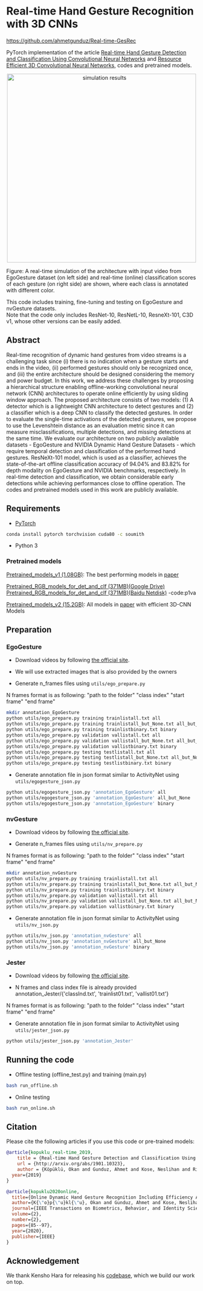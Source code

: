 # Real-time Hand Gesture Recognition with 3D CNNs

https://github.com/ahmetgunduz/Real-time-GesRec

PyTorch implementation of the article [Real-time Hand Gesture Detection and Classification Using Convolutional Neural Networks](https://arxiv.org/abs/1901.10323) and [Resource Efficient 3D Convolutional Neural Networks](https://arxiv.org/pdf/1904.02422.pdf), codes and pretrained models.


<div align="center" style="width:image width px;">
  <img  src="https://media.giphy.com/media/9M3aPvPOVxSQmYGv8p/giphy.gif" width=500 alt="simulation results">
</div>

Figure: A real-time simulation of the architecture with input video from EgoGesture dataset (on left side) and real-time (online) classification scores of each gesture (on right side) are shown, where each class is annotated with different color. 


This code includes training, fine-tuning and testing on EgoGesture and nvGesture datasets.  
Note that the code only includes ResNet-10, ResNetL-10, ResneXt-101, C3D v1, whose other versions can be easily added.

## Abstract
Real-time recognition of dynamic hand gestures from video streams is a challenging task since (i) 
there is no indication when a gesture starts and ends in the video, (ii) performed gestures should 
only be recognized once, and (iii) the entire architecture should be designed considering the memory 
and power budget. In this work, we address these challenges by proposing a hierarchical structure 
enabling offline-working convolutional neural network (CNN) architectures to operate online efficiently
by using sliding window approach. The proposed architecture consists of two models: (1) A detector which 
is a lightweight CNN architecture to detect gestures and (2) a classifier which is a deep CNN to classify 
the detected gestures. In order to evaluate the single-time activations of the detected gestures, we propose
to use the Levenshtein distance as an evaluation metric since it can measure misclassifications, multiple detections,
and missing detections at the same time. We evaluate our architecture on two publicly available datasets - EgoGesture
and NVIDIA Dynamic Hand Gesture Datasets - which require temporal detection and classification of the performed hand gestures.
ResNeXt-101 model, which is used as a classifier, achieves the state-of-the-art offline classification accuracy of 94.04% and 
83.82% for depth modality on EgoGesture and NVIDIA benchmarks, respectively. In real-time detection and classification,
we obtain considerable early detections while achieving performances close to offline operation. The codes and pretrained models used in this work are publicly available. 



## Requirements

* [PyTorch](http://pytorch.org/)

```bash
conda install pytorch torchvision cuda80 -c soumith
```

* Python 3

### Pretrained models
[Pretrained_models_v1 (1.08GB)](https://drive.google.com/file/d/11MJWXmFnx9shbVtsaP1V8ak_kADg0r7D/view?usp=sharing): The best performing models in [paper](https://arxiv.org/abs/1901.10323)

[Pretrained_RGB_models_for_det_and_clf (371MB)(Google Drive)](https://drive.google.com/file/d/1V23zvjAKZr7FUOBLpgPZkpHGv8_D-cOs/view?usp=sharing)
[Pretrained_RGB_models_for_det_and_clf (371MB)(Baidu Netdisk)](https://pan.baidu.com/s/114WKw0lxLfWMZA6SYSSJlw) -code:p1va

[Pretrained_models_v2 (15.2GB)](https://drive.google.com/file/d/1rSWnzlOwGXjO_6C7U8eE6V43MlcnN6J_/view?usp=sharing): All models in [paper](https://ieeexplore.ieee.org/document/8982092) with efficient 3D-CNN Models
## Preparation

### EgoGesture

* Download videos by following [the official site](http://www.nlpr.ia.ac.cn/iva/yfzhang/datasets/egogesture.html).
* We will use extracted images that is also provided by the owners

* Generate n_frames files using ```utils/ego_prepare.py``` 

N frames format is as following: "path to the folder" "class index" "start frame" "end frame"

```bash
mkdir annotation_EgoGesture
python utils/ego_prepare.py training trainlistall.txt all
python utils/ego_prepare.py training trainlistall_but_None.txt all_but_None
python utils/ego_prepare.py training trainlistbinary.txt binary
python utils/ego_prepare.py validation vallistall.txt all
python utils/ego_prepare.py validation vallistall_but_None.txt all_but_None
python utils/ego_prepare.py validation vallistbinary.txt binary
python utils/ego_prepare.py testing testlistall.txt all
python utils/ego_prepare.py testing testlistall_but_None.txt all_but_None
python utils/ego_prepare.py testing testlistbinary.txt binary
```

* Generate annotation file in json format similar to ActivityNet using ```utils/egogesture_json.py```

```bash
python utils/egogesture_json.py 'annotation_EgoGesture' all
python utils/egogesture_json.py 'annotation_EgoGesture' all_but_None
python utils/egogesture_json.py 'annotation_EgoGesture' binary
```

### nvGesture

* Download videos by following [the official site](https://research.nvidia.com/publication/online-detection-and-classification-dynamic-hand-gestures-recurrent-3d-convolutional).

* Generate n_frames files using ```utils/nv_prepare.py``` 

N frames format is as following: "path to the folder" "class index" "start frame" "end frame"

```bash
mkdir annotation_nvGesture
python utils/nv_prepare.py training trainlistall.txt all
python utils/nv_prepare.py training trainlistall_but_None.txt all_but_None
python utils/nv_prepare.py training trainlistbinary.txt binary
python utils/nv_prepare.py validation vallistall.txt all
python utils/nv_prepare.py validation vallistall_but_None.txt all_but_None
python utils/nv_prepare.py validation vallistbinary.txt binary
```

* Generate annotation file in json format similar to ActivityNet using ```utils/nv_json.py```

```bash
python utils/nv_json.py 'annotation_nvGesture' all
python utils/nv_json.py 'annotation_nvGesture' all_but_None
python utils/nv_json.py 'annotation_nvGesture' binary
```

### Jester

* Download videos by following [the official site](https://20bn.com/datasets/jester).

* N frames and class index  file is already provided annotation_Jester/{'classInd.txt', 'trainlist01.txt', 'vallist01.txt'}

N frames format is as following: "path to the folder" "class index" "start frame" "end frame"

* Generate annotation file in json format similar to ActivityNet using ```utils/jester_json.py```

```bash
python utils/jester_json.py 'annotation_Jester'
```


## Running the code
* Offline testing (offline_test.py) and training (main.py)
```bash
bash run_offline.sh
```

* Online testing
```bash
bash run_online.sh
```

## Citation

Please cite the following articles if you use this code or pre-trained models:

```bibtex
@article{kopuklu_real-time_2019,
	title = {Real-time Hand Gesture Detection and Classification Using Convolutional Neural Networks},
	url = {http://arxiv.org/abs/1901.10323},
	author = {Köpüklü, Okan and Gunduz, Ahmet and Kose, Neslihan and Rigoll, Gerhard},
  year={2019}
}
```

```bibtex
@article{kopuklu2020online,
  title={Online Dynamic Hand Gesture Recognition Including Efficiency Analysis},
  author={K{\"o}p{\"u}kl{\"u}, Okan and Gunduz, Ahmet and Kose, Neslihan and Rigoll, Gerhard},
  journal={IEEE Transactions on Biometrics, Behavior, and Identity Science},
  volume={2},
  number={2},
  pages={85--97},
  year={2020},
  publisher={IEEE}
}
```

## Acknowledgement
We thank Kensho Hara for releasing his [codebase](https://github.com/kenshohara/3D-ResNets-PyTorch), which we build our work on top.
